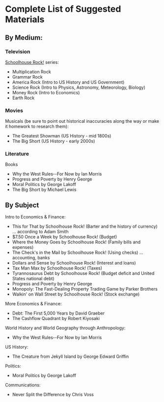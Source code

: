 # Complete List of Suggested Materials

## By Medium:

### Television

[Schoolhouse Rock!](https://en.wikipedia.org/wiki/Schoolhouse_Rock!#Episodes) series:
- Multiplication Rock
- Grammar Rock
- America Rock (Intro to US History and US Government)
- Science Rock (Intro to Physics, Astronomy, Meteorology, Biology)
- Money Rock (Intro to Economics)
- Earth Rock

### Movies

Musicals (be sure to point out historical inaccuracies along the way or make it homework to research them):
- The Greatest Showman (US History - mid 1800s)
- The Big Short (US History - early 2000s)

### Literature

Books
- Why the West Rules--For Now by Ian Morris
- Progress and Poverty by Henry George
- Moral Politics by George Lakoff
- The Big Short by Michael Lewis

## By Subject

Intro to Economics & Finance:
- This for That	by Schoolhouse Rock! (Barter and the history of currency) ... according to Adam Smith
- $7.50 Once a Week	by Schoolhouse Rock! (Budget)
- Where the Money Goes	by Schoolhouse Rock! (Family bills and expenses)
- The Check's in the Mail	by Schoolhouse Rock! (Using checks) ... accounting, banks
- Dollars and Sense	by Schoolhouse Rock! (Interest and loans)
- Tax Man Max	by Schoolhouse Rock! (Taxes)
- Tyrannosaurus Debt	by Schoolhouse Rock! (Budget deficit and United States national debt)
- Progress and Poverty by Henry George
- Monopoly: The Fast-Dealing Property Trading Game by Parker Brothers
- Walkin' on Wall Street by Schoolhouse Rock!	(Stock exchange)

More Economics & Finance:
- Debt: The First 5,000 Years by David Graeber
- The Cashflow Quadrant by Robert Kiyosaki

World History and World Geography through Anthropology:
- Why the West Rules--For Now by Ian Morris

US History:
- The Creature from Jekyll Island by George Edward Griffin

Politics:
- Moral Politics by George Lakoff

Communications:
- Never Split the Difference by Chris Voss
